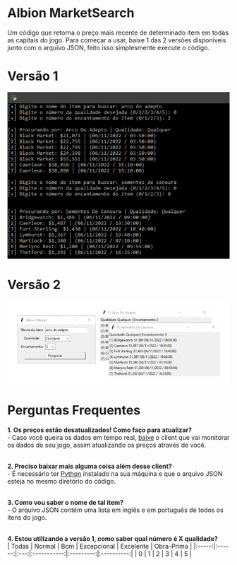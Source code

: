 # Albion MarketSearch
Um código que retorna o preço mais recente de determinado item em todas as capitais do jogo. Para começar a usar, baixe 1 das 2 versões disponíveis junto com o arquivo JSON, feito isso simplesmente execute o código.
# Versão 1
![](/versao_1_exemplo.png?raw=true "Versão 1")
# Versão 2
![](/versao_2_exemplo.png?raw=true "Versão 2")

# __Perguntas Frequentes__

__1. Os preços estão desatualizados! Como faço para atualizar?__<br>
      - Caso você queira os dados em tempo real, [baixe](https://github.com/BroderickHyman/albiondata-client/releases) o client que vai monitorar os dados do seu jogo, assim atualizando os preços através de você.<br><br>

__2. Preciso baixar mais alguma coisa além desse client?__<br>
      - É necessário ter [Python](https://www.python.org/downloads/) instalado na sua máquina e que o arquivo JSON esteja no mesmo diretório do código.<br><br>

__3. Como vou saber o nome de tal item?__<br>
      - O arquivo JSON contém uma lista em inglês e em português de todos os itens do jogo.<br><br>

__4. Estou utilizando a versão 1, como saber qual número é X qualidade?__<br>
| Todas | Normal | Bom | Excepcional | Excelente | Obra-Prima |
|:-----:|:------:|:---:|:-----------:|:---------:|:----------:|
|   0   |    1   |  2  |      3      |     4     |      5     |
